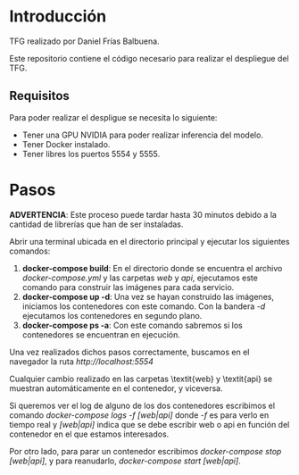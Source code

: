 # Introducción
TFG realizado por Daniel Frías Balbuena.

Este repositorio contiene el código necesario para realizar el despliegue del TFG.

## Requisitos

Para poder realizar el despligue se necesita lo siguiente:

- Tener una GPU NVIDIA para poder realizar inferencia del modelo.
- Tener Docker instalado.
- Tener libres los puertos 5554 y 5555.

# Pasos

**ADVERTENCIA**: Este proceso puede tardar hasta 30 minutos debido a la cantidad de librerías que han de ser instaladas.

Abrir una terminal ubicada en el directorio principal y ejecutar los siguientes comandos:

1. **docker-compose build**: En el directorio donde se encuentra el archivo *docker-compose.yml* y las carpetas *web* y *api*, ejecutamos este comando para construir las imágenes para cada servicio.
2. **docker-compose up -d**: Una vez se hayan construido las imágenes, iniciamos los contenedores con este comando. Con la bandera *-d* ejecutamos los contenedores en segundo plano.	
3. **docker-compose ps -a**: Con este comando sabremos si los contenedores se encuentran en ejecución.

Una vez realizados dichos pasos correctamente, buscamos en el navegador la ruta *http://localhost:5554*

Cualquier cambio realizado en las carpetas \textit{web} y \textit{api} se muestran automáticamente en el contenedor, y viceversa.

Si queremos ver el log de alguno de los dos contenedores escribimos el comando *docker-compose logs -f [web|api]* donde *-f* es para verlo en tiempo real y *[web|api]* indica que se debe escribir web o api en función del contenedor en el que estamos interesados.

Por otro lado, para parar un contenedor escribimos *docker-compose stop [web|api]*, y para reanudarlo, *docker-compose start [web|api]*.

